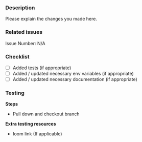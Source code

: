### Description

Please explain the changes you made here.

### Related issues

Issue Number: N/A

### Checklist

- [ ] Added tests (if appropriate)
- [ ] Added / updated necessary env variables (if appropriate)
- [ ] Added / updated necessary documentation (if appropriate)

### Testing

**Steps**

- Pull down and checkout branch

**Extra testing resources**

- loom link (If applicable)